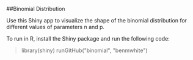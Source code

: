 ##Binomial Distribution

Use this Shiny app to visualize the shape of the binomial distribution for different values of parameters n and p.

To run in R, install the Shiny package and run the following code:

>library(shiny)
>runGitHub("binomial", "benmwhite")
